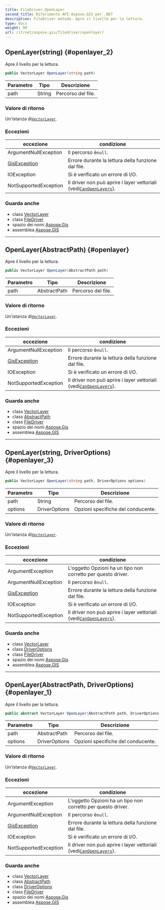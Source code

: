 ```yaml
---
title: FileDriver.OpenLayer
second_title: Riferimento API Aspose.GIS per .NET
description: FileDriver metodo. Apre il livello per la lettura.
type: docs
weight: 90
url: /it/net/aspose.gis/filedriver/openlayer/
---
```

## OpenLayer(string) {#openlayer_2}

Apre il livello per la lettura.

```csharp
public VectorLayer OpenLayer(string path)
```

| Parametro | Tipo | Descrizione |
| --- | --- | --- |
| path | String | Percorso del file. |

### Valore di ritorno

Un'istanza di[`VectorLayer`](../../vectorlayer/).

### Eccezioni

| eccezione | condizione |
| --- | --- |
| ArgumentNullException | Il percorso è`null`. |
| [GisException](../../gisexception/) | Errore durante la lettura della funzione dal file. |
| IOException | Si è verificato un errore di I/O. |
| NotSupportedException | Il driver non può aprire i layer vettoriali (vedi[`CanOpenLayers`](../canopenlayers/)). |

### Guarda anche

* class [VectorLayer](../../vectorlayer/)
* class [FileDriver](../)
* spazio dei nomi [Aspose.Gis](../../filedriver/)
* assemblea [Aspose.GIS](../../../)

---

## OpenLayer(AbstractPath) {#openlayer}

Apre il livello per la lettura.

```csharp
public VectorLayer OpenLayer(AbstractPath path)
```

| Parametro | Tipo | Descrizione |
| --- | --- | --- |
| path | AbstractPath | Percorso del file. |

### Valore di ritorno

Un'istanza di[`VectorLayer`](../../vectorlayer/).

### Eccezioni

| eccezione | condizione |
| --- | --- |
| ArgumentNullException | Il percorso è`null`. |
| [GisException](../../gisexception/) | Errore durante la lettura della funzione dal file. |
| IOException | Si è verificato un errore di I/O. |
| NotSupportedException | Il driver non può aprire i layer vettoriali (vedi[`CanOpenLayers`](../canopenlayers/)). |

### Guarda anche

* class [VectorLayer](../../vectorlayer/)
* class [AbstractPath](../../abstractpath/)
* class [FileDriver](../)
* spazio dei nomi [Aspose.Gis](../../filedriver/)
* assemblea [Aspose.GIS](../../../)

---

## OpenLayer(string, DriverOptions) {#openlayer_3}

Apre il livello per la lettura.

```csharp
public VectorLayer OpenLayer(string path, DriverOptions options)
```

| Parametro | Tipo | Descrizione |
| --- | --- | --- |
| path | String | Percorso del file. |
| options | DriverOptions | Opzioni specifiche del conducente. |

### Valore di ritorno

Un'istanza di[`VectorLayer`](../../vectorlayer/).

### Eccezioni

| eccezione | condizione |
| --- | --- |
| ArgumentException | L'oggetto Opzioni ha un tipo non corretto per questo driver. |
| ArgumentNullException | Il percorso è`null`. |
| [GisException](../../gisexception/) | Errore durante la lettura della funzione dal file. |
| IOException | Si è verificato un errore di I/O. |
| NotSupportedException | Il driver non può aprire i layer vettoriali (vedi[`CanOpenLayers`](../canopenlayers/)). |

### Guarda anche

* class [VectorLayer](../../vectorlayer/)
* class [DriverOptions](../../driveroptions/)
* class [FileDriver](../)
* spazio dei nomi [Aspose.Gis](../../filedriver/)
* assemblea [Aspose.GIS](../../../)

---

## OpenLayer(AbstractPath, DriverOptions) {#openlayer_1}

Apre il livello per la lettura.

```csharp
public abstract VectorLayer OpenLayer(AbstractPath path, DriverOptions options)
```

| Parametro | Tipo | Descrizione |
| --- | --- | --- |
| path | AbstractPath | Percorso del file. |
| options | DriverOptions | Opzioni specifiche del conducente. |

### Valore di ritorno

Un'istanza di[`VectorLayer`](../../vectorlayer/).

### Eccezioni

| eccezione | condizione |
| --- | --- |
| ArgumentException | L'oggetto Opzioni ha un tipo non corretto per questo driver. |
| ArgumentNullException | Il percorso è`null`. |
| [GisException](../../gisexception/) | Errore durante la lettura della funzione dal file. |
| IOException | Si è verificato un errore di I/O. |
| NotSupportedException | Il driver non può aprire i layer vettoriali (vedi[`CanOpenLayers`](../canopenlayers/)). |

### Guarda anche

* class [VectorLayer](../../vectorlayer/)
* class [AbstractPath](../../abstractpath/)
* class [DriverOptions](../../driveroptions/)
* class [FileDriver](../)
* spazio dei nomi [Aspose.Gis](../../filedriver/)
* assemblea [Aspose.GIS](../../../)


